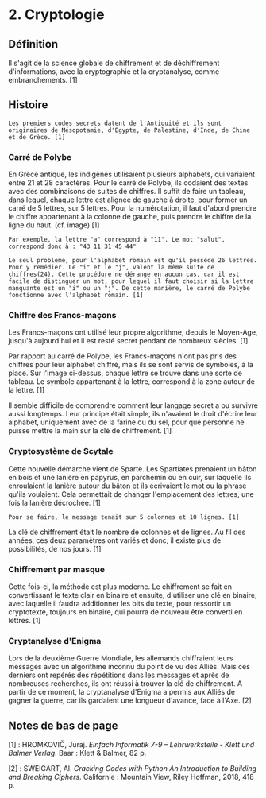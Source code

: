 # 2. Cryptologie

## Définition

Il s'agit de la science globale de chiffrement et de déchiffrement d'informations, avec la cryptographie et la cryptanalyse, comme embranchements. [1]

## Histoire

```{Note}
Les premiers codes secrets datent de l'Antiquité et ils sont originaires de Mésopotamie, d'Egypte, de Palestine, d'Inde, de Chine et de Grèce. [1]
```

### Carré de Polybe

En Grèce antique, les indigènes utilisaient plusieurs alphabets, qui variaient entre 21 et 28 caractères. Pour le carré de Polybe, ils codaient des textes avec des combinaisons de suites de chiffres. Il suffit de faire un tableau, dans lequel, chaque lettre est alignée de gauche à droite, pour former un carré de 5 lettres, sur 5 lettres. Pour la numérotation, il faut d'abord prendre le chiffre appartenant à la colonne de gauche, puis prendre le chiffre de la ligne du haut. (cf. image) [1]

```{Tip}
Par exemple, la lettre "a" correspond à "11". Le mot "salut", correspond donc à : "43 11 31 45 44"
```

```{Warning}
Le seul problème, pour l'alphabet romain est qu'il possède 26 lettres. Pour y remédier. Le "i" et le "j", valent la même suite de chiffres(24). Cette procédure ne dérange en aucun cas, car il est facile de distinguer un mot, pour lequel il faut choisir si la lettre manquante est un "i" ou un "j". De cette manière, le carré de Polybe fonctionne avec l'alphabet romain. [1]
```

### Chiffre des Francs-maçons

Les Francs-maçons ont utilisé leur propre algorithme, depuis le Moyen-Age, jusqu'à aujourd'hui et il est resté secret pendant de nombreux siècles. [1]

Par rapport au carré de Polybe, les Francs-maçons n'ont pas pris des chiffres pour leur alphabet chiffré, mais ils se sont servis de symboles, à la place. Sur l'image ci-dessus, chaque lettre se trouve dans une sorte de tableau. Le symbole appartenant à la lettre, correspond à la zone autour de la lettre. [1]

Il semble difficile de comprendre comment leur langage secret a pu survivre aussi longtemps. Leur principe était simple, ils n'avaient le droit d'écrire leur alphabet, uniquement avec de la farine ou du sel, pour que personne ne puisse mettre la main sur la clé de chiffrement. [1]

### Cryptosystème de Scytale

Cette nouvelle démarche vient de Sparte. Les Spartiates prenaient un bâton en bois et une lanière en papyrus, en parchemin ou en cuir, sur laquelle ils enroulaient la lanière autour du bâton et ils écrivaient le mot ou la phrase qu'ils voulaient. Cela permettait de changer l'emplacement des lettres, une fois la lanière décrochée. [1]

```{Note}
Pour se faire, le message tenait sur 5 colonnes et 10 lignes. [1]
```

La clé de chiffrement était le nombre de colonnes et de lignes. Au fil des années, ces deux paramètres ont variés et donc, il existe plus de possibilités, de nos jours. [1]

### Chiffrement par masque

Cette fois-ci, la méthode est plus moderne. Le chiffrement se fait en convertissant le texte clair en binaire et ensuite, d'utiliser une clé en binaire, avec laquelle il faudra additionner les bits du texte, pour ressortir un cryptotexte, toujours en binaire, qui pourra de nouveau être converti en lettres. [1]

### Cryptanalyse d'Enigma

Lors de la deuxième Guerre Mondiale, les allemands chiffraient leurs messages avec un algorithme inconnu du point de vu des Alliés. Mais ces derniers ont repérés des répétitions dans les messages et après de nombreuses recherches, ils ont réussi à trouver la clé de chiffrement. A partir de ce moment, la cryptanalyse d'Enigma a permis aux Alliés de gagner la guerre, car ils gardaient une longueur d'avance, face à l'Axe. [2]

## Notes de bas de page

[1] : HROMKOVIČ, Juraj. *Einfach Informatik 7-9 – Lehrwerksteile - Klett und Balmer Verlag*. Baar : Klett & Balmer, 82 p.

[2] : SWEIGART, Al. *Cracking Codes with Python An Introduction to Building and Breaking Ciphers*. Californie : Mountain View, Riley Hoffman, 2018, 418 p.